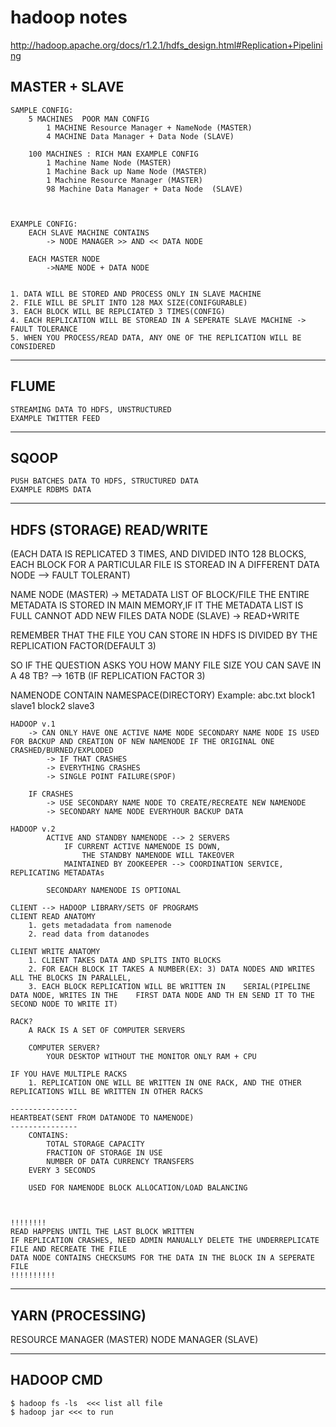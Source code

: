 # hadoop notes
http://hadoop.apache.org/docs/r1.2.1/hdfs_design.html#Replication+Pipelining


MASTER + SLAVE
---------------
	SAMPLE CONFIG:
		5 MACHINES  POOR MAN CONFIG
			1 MACHINE Resource Manager + NameNode (MASTER)
			4 MACHINE Data Manager + Data Node (SLAVE)

		100 MACHINES : RICH MAN EXAMPLE CONFIG
			1 Machine Name Node (MASTER)
			1 Machine Back up Name Node (MASTER)
			1 Machine Resource Manager (MASTER)
			98 Machine Data Manager + Data Node  (SLAVE)



	EXAMPLE CONFIG:
		EACH SLAVE MACHINE CONTAINS 
			-> NODE MANAGER >> AND << DATA NODE

		EACH MASTER NODE
			->NAME NODE + DATA NODE


	1. DATA WILL BE STORED AND PROCESS ONLY IN SLAVE MACHINE
	2. FILE WILL BE SPLIT INTO 128 MAX SIZE(CONIFGURABLE)
	3. EACH BLOCK WILL BE REPLCIATED 3 TIMES(CONFIG)
	4. EACH REPLICATION WILL BE STOREAD IN A SEPERATE SLAVE MACHINE -> FAULT TOLERANCE
	5. WHEN YOU PROCESS/READ DATA, ANY ONE OF THE REPLICATION WILL BE CONSIDERED


---------
FLUME 
---------
	STREAMING DATA TO HDFS, UNSTRUCTURED
	EXAMPLE TWITTER FEED


---------
SQOOP
---------
	PUSH BATCHES DATA TO HDFS, STRUCTURED DATA
	EXAMPLE RDBMS DATA


----------------
HDFS (STORAGE) READ/WRITE
----------------
(EACH DATA IS REPLICATED 3 TIMES, AND DIVIDED INTO 128 BLOCKS, EACH BLOCK FOR A PARTICULAR FILE IS STOREAD IN A DIFFERENT DATA NODE --> FAULT TOLERANT)

NAME NODE 	(MASTER)	-> METADATA LIST OF BLOCK/FILE THE ENTIRE METADATA IS STORED IN MAIN MEMORY,IF IT THE METADATA LIST IS FULL CANNOT ADD NEW FILES
DATA NODE	(SLAVE)	-> READ+WRITE

REMEMBER THAT THE FILE YOU CAN STORE IN HDFS IS DIVIDED BY THE REPLICATION FACTOR(DEFAULT 3)

SO IF THE QUESTION ASKS YOU HOW MANY FILE SIZE YOU CAN SAVE IN A 48 TB? --> 16TB (IF REPLICATION FACTOR 3)


NAMENODE CONTAIN NAMESPACE(DIRECTORY)
	Example:
		abc.txt
			block1
				slave1
			block2
				slave3

	HADOOP v.1
		-> CAN ONLY HAVE ONE ACTIVE NAME NODE SECONDARY NAME NODE IS USED FOR BACKUP AND CREATION OF NEW NAMENODE IF THE ORIGINAL ONE CRASHED/BURNED/EXPLODED
			-> IF THAT CRASHES
			-> EVERYTHING CRASHES
			-> SINGLE POINT FAILURE(SPOF)

		IF CRASHES
			-> USE SECONDARY NAME NODE TO CREATE/RECREATE NEW NAMENODE
			-> SECONDARY NAME NODE EVERYHOUR BACKUP DATA

	HADOOP v.2
			ACTIVE AND STANDBY NAMENODE --> 2 SERVERS
				IF CURRENT ACTIVE NAMENODE IS DOWN,
					THE STANDBY NAMENODE WILL TAKEOVER
				MAINTAINED BY ZOOKEEPER --> COORDINATION SERVICE, REPLICATING METADATAs

			SECONDARY NAMENODE IS OPTIONAL

	CLIENT --> HADOOP LIBRARY/SETS OF PROGRAMS
	CLIENT READ ANATOMY
		1. gets metadadata from namenode
		2. read data from datanodes

	CLIENT WRITE ANATOMY
		1. CLIENT TAKES DATA AND SPLITS INTO BLOCKS
		2. FOR EACH BLOCK IT TAKES A NUMBER(EX: 3) DATA NODES AND WRITES ALL THE BLOCKS IN PARALLEL, 
		3. EACH BLOCK REPLICATION WILL BE WRITTEN IN 	SERIAL(PIPELINE DATA NODE, WRITES IN THE 	FIRST DATA NODE AND TH EN SEND IT TO THE SECOND NODE TO WRITE IT)

	RACK?
		A RACK IS A SET OF COMPUTER SERVERS

		COMPUTER SERVER?
			YOUR DESKTOP WITHOUT THE MONITOR ONLY RAM + CPU

	IF YOU HAVE MULTIPLE RACKS
		1. REPLICATION ONE WILL BE WRITTEN IN ONE RACK, AND THE OTHER REPLICATIONS WILL BE WRITTEN IN OTHER RACKS

	---------------
	HEARTBEAT(SENT FROM DATANODE TO NAMENODE)
	---------------
		CONTAINS:
			TOTAL STORAGE CAPACITY
			FRACTION OF STORAGE IN USE
			NUMBER OF DATA CURRENCY TRANSFERS
		EVERY 3 SECONDS

		USED FOR NAMENODE BLOCK ALLOCATION/LOAD BALANCING



	!!!!!!!!
	READ HAPPENS UNTIL THE LAST BLOCK WRITTEN
	IF REPLICATION CRASHES, NEED ADMIN MANUALLY DELETE THE UNDERREPLICATE FILE AND RECREATE THE FILE
	DATA NODE CONTAINS CHECKSUMS FOR THE DATA IN THE BLOCK IN A SEPERATE FILE
	!!!!!!!!!!

----------------
YARN (PROCESSING)
----------------

RESOURCE MANAGER (MASTER)
NODE MANAGER	(SLAVE)









-----------------
HADOOP CMD
-----------------
	$ hadoop fs -ls  <<< list all file
	$ hadoop jar <<< to run



